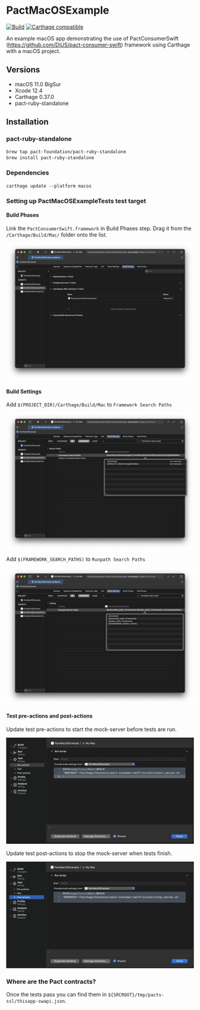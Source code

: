 # PactMacOSExample
[![Build](https://github.com/surpher/PactMacOSExample/workflows/Build/badge.svg)](https://github.com/surpher/PactMacOSExample/actions?query=workflow%3ABuild)
[![Carthage compatible](https://img.shields.io/badge/Carthage-compatible-4BC51D.svg?style=flat)](https://github.com/Carthage/Carthage)

An example macOS app demonstrating the use of PactConsumerSwift (https://github.com/DiUS/pact-consumer-swift) framework using Carthage with a macOS project.

## Versions

- macOS 11.0 BigSur
- Xcode 12.4
- Carthage 0.37.0
- pact-ruby-standalone

## Installation

### pact-ruby-standalone

```shell
brew tap pact-foundation/pact-ruby-standalone
brew install pact-ruby-standalone
```

### Dependencies

```shell
carthage update --platform macos
```

### Setting up PactMacOSExampleTests test target
#### Build Phases

Link the `PactConsumerSwift.framework` in Build Phases step. Drag it from the `/Carthage/Build/Mac/` folder onto the list.

![build-phase](Support/images/build-phase-link-binary.png)

#### Build Settings

Add `$(PROJECT_DIR)/Carthage/Build/Mac` to `Framework Search Paths`

![Framework Search Paths](Support/images/framework-search-paths.png)

Add `$(FRAMEWORK_SEARCH_PATHS)` to `Runpath Search Paths`

![Runpath Search Paths](Support/images/runpath-search-paths.png)

#### Test pre-actions and post-actions

Update test pre-actions to start the mock-server before tests are run.

![pre-actions](Support/images/test-pre-actions.png)

Update test post-actions to stop the mock-server when tests finish.

![post-actions](Support/images/test-post-actions.png)
### Where are the Pact contracts?

Once the tests pass you can find them in `${SRCROOT}/tmp/pacts-ssl/thisapp-swapi.json`.
